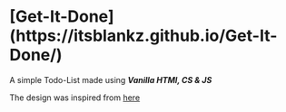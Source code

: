 <h1>[Get-It-Done](https://itsblankz.github.io/Get-It-Done/)</h1>

A simple Todo-List made using ***Vanilla HTMl, CS & JS***

The design was inspired from [here](https://dribbble.com/shots/22604632-Todo-Website-Todo-App)
